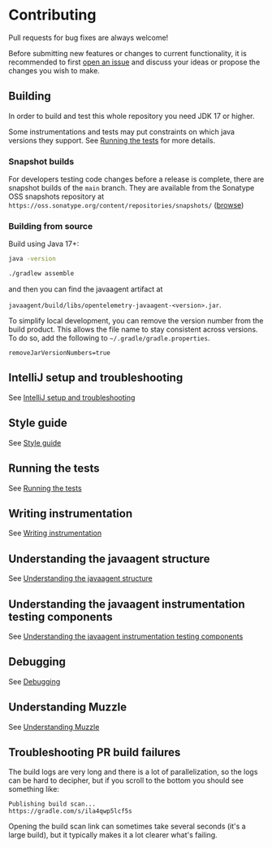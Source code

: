 # Contributing

Pull requests for bug fixes are always welcome!

Before submitting new features or changes to current functionality, it is recommended to first
[open an issue](https://github.com/open-telemetry/opentelemetry-java-instrumentation/issues/new)
and discuss your ideas or propose the changes you wish to make.

## Building

In order to build and test this whole repository you need JDK 17 or higher.

Some instrumentations and tests may put constraints on which java versions they support.
See [Running the tests](./docs/contributing/running-tests.md) for more details.

### Snapshot builds

For developers testing code changes before a release is complete, there are
snapshot builds of the `main` branch. They are available from
the Sonatype OSS snapshots repository at `https://oss.sonatype.org/content/repositories/snapshots/`
([browse](https://oss.sonatype.org/content/repositories/snapshots/io/opentelemetry/))

### Building from source

Build using Java 17+:

```bash
java -version
```

```bash
./gradlew assemble
```

and then you can find the javaagent artifact at

`javaagent/build/libs/opentelemetry-javaagent-<version>.jar`.

To simplify local development, you can remove the version number from the build product. This allows
the file name to stay consistent across versions. To do so, add the following to
`~/.gradle/gradle.properties`.

```properties
removeJarVersionNumbers=true
```

## IntelliJ setup and troubleshooting

See [IntelliJ setup and troubleshooting](docs/contributing/intellij-setup-and-troubleshooting.md)

## Style guide

See [Style guide](docs/contributing/style-guideline.md)

## Running the tests

See [Running the tests](docs/contributing/running-tests.md)

## Writing instrumentation

See [Writing instrumentation](docs/contributing/writing-instrumentation.md)

## Understanding the javaagent structure

See [Understanding the javaagent structure](docs/contributing/javaagent-structure.md)

## Understanding the javaagent instrumentation testing components

See [Understanding the javaagent instrumentation testing components](docs/contributing/javaagent-test-infra.md)

## Debugging

See [Debugging](docs/contributing/debugging.md)

## Understanding Muzzle

See [Understanding Muzzle](docs/contributing/muzzle.md)

## Troubleshooting PR build failures

The build logs are very long and there is a lot of parallelization, so the logs can be hard to
decipher, but if you scroll to the bottom you should see something like:

```
Publishing build scan...
https://gradle.com/s/ila4qwp5lcf5s
```

Opening the build scan link can sometimes take several seconds (it's a large build), but it
typically makes it a lot clearer what's failing.

